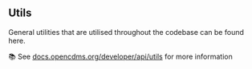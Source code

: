 ## Utils

General utilities that are utilised throughout the codebase can be found here.

📚 See [docs.opencdms.org/developer/api/utils][utils] for more information

[utils]: https://docs.opencdms.org/developer/api/utils

